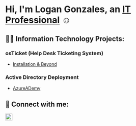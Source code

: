 # Hi, I'm Logan Gonzales, an [IT Professional](https://www.linkedin.com/in/coderoad/) ☺

## 👨‍💻 Information Technology Projects:

### osTicket (Help Desk Ticketing System)
- [Installation & Beyond](https://github.com/GrifCodes/osticket-prereqs#osticket-prereqs)

### Active Directory Deployment
- [AzureADemy](https://github.com/GrifCodes/AzureADemy)



## 🤳 Connect with me:
[<img align="left" alt="Logan | LinkedIn" width="22px" src="https://cdn.jsdelivr.net/npm/simple-icons@v3/icons/linkedin.svg"/>](https://www.linkedin.com/in/coderoad/)
